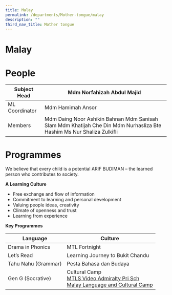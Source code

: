 ```yaml
---
title: Malay
permalink: /departments/Mother-tongue/malay
description: ""
third_nav_title: Mother tongue
---
```

# Malay
# People
| Subject Head   | Mdm Norfahizah Abdul Majid                                                                                             |
|----------------|------------------------------------------------------------------------------------------------------------------------|
| ML Coordinator | Mdm Hamimah Ansor                                                                                                      |
| Members        | Mdm Daing Noor Ashikin Bahnan  Mdm Sanisah Slam Mdm Khatijah Che Din Mdm Nurhasliza Bte Hashim Ms Nur Shaliza Zulkifli |

# Programmes
We believe that every child is a potential ARIF BUDIMAN – the learned person who contributes to society.

**A Learning Culture**

* Free exchange and flow of information
* Commitment to learning and personal development
* Valuing people ideas, creativity
* Climate of openness and trust
* Learning from experience

**Key Programmes**

| Language            | Culture                                                                       |
|---------------------|-------------------------------------------------------------------------------|
| Drama in Phonics    | MTL Fortnight                                                                 |
| Let’s Read          | Learning Journey to Bukit Chandu                                              |
| Tahu Nahu (Grammar) | Pesta Bahasa dan Budaya                                                       |
| Gen G (Socrative)   | Cultural Camp <br> [MTLS Video Admiralty Pri Sch](https://drive.google.com/file/d/1y25fSU9YtRjKvUGklxtXnES1hbhUZ7g3/view)  <br>[Malay Language and Cultural Camp ](/files/MTLS.pdf)
